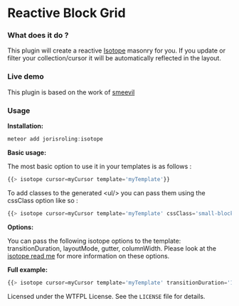 # Reactive Block Grid

### What does it do ?

This plugin will create a reactive [Isotope](http://isotope.metafizzy.co) masonry for you. If you update or filter your collection/cursor it will be automatically reflected in the layout. 

### Live demo
This plugin is based on the work of [smeevil](https://github.com/smeevil/responsive-block-grid/)

### Usage

**Installation:**

~~~js
meteor add jorisroling:isotope
~~~

**Basic usage:**

The most basic option to use it in your templates is as follows :
~~~js
{{> isotope cursor=myCursor template='myTemplate'}}
~~~

To add classes to the generated &lt;ul/&gt; you can pass them using the cssClass option like so :
~~~js
{{> isotope cursor=myCursor template='myTemplate' cssClass='small-block-grid-3 medium-block-grid-6'}}
~~~



**Options:**

You can pass the following isotope options to the template:  transitionDuration, layoutMode, gutter, columnWidth. Please look at the [isotope read me](http://isotope.metafizzy.co) for more information on these options.

**Full example:**
~~~js
{{> isotope cursor=myCursor template='myTemplate' transitionDuration='1.5s' layoutMode='fitRows' gutter=20 columnWidth='.gutter-width'}}
~~~

Licensed under the WTFPL License. See the `LICENSE` file for details.
